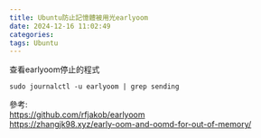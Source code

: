 ```yaml
---
title: Ubuntu防止記憶體被用光earlyoom
date: 2024-12-16 11:02:49
categories:
tags: Ubuntu
---
```


查看earlyoom停止的程式
```shell
sudo journalctl -u earlyoom | grep sending
```

參考:  
https://github.com/rfjakob/earlyoom  
https://zhangjk98.xyz/early-oom-and-oomd-for-out-of-memory/  
